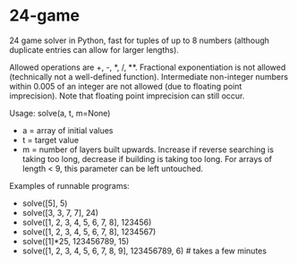 # 24-game
24 game solver in Python, fast for tuples of up to 8 numbers (although duplicate entries can allow for larger lengths).

Allowed operations are +, -, \*, /, \*\*. Fractional exponentiation is not allowed (technically not a well-defined function). Intermediate non-integer numbers within 0.005 of an integer are not allowed (due to floating point imprecision). Note that floating point imprecision can still occur.

Usage: solve(a, t, m=None)
- a = array of initial values
- t = target value
- m = number of layers built upwards. Increase if reverse searching is taking too long, decrease if building is taking too long. For arrays of length < 9, this parameter can be left untouched.

Examples of runnable programs:
- solve(\[5], 5)
- solve(\[3, 3, 7, 7], 24)
- solve(\[1, 2, 3, 4, 5, 6, 7, 8], 123456)
- solve(\[1, 2, 3, 4, 5, 6, 7, 8], 1234567)
- solve(\[1]\*25, 123456789, 15)
- solve(\[1, 2, 3, 4, 5, 6, 7, 8, 9], 123456789, 6) # takes a few minutes
